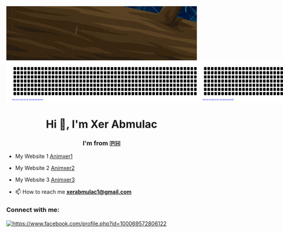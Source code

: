 <a>
  <img src="https://github.com/Xerabmulac/Txt0/blob/main/VideoBanner.gif" />
</a>
<div style="display:flex;">
 <img align="center" src="https://github.com/Xerabmulac/Txt0/blob/main/gitartwork.svg" />
 <img align="center" src="https://github.com/Xerabmulac/Txt1/blob/main/gitartwork.svg" />
 <img align="center" src="https://raw.githubusercontent.com/dunkerbunker/dunkerbunker/output/github-contribution-grid-snake.svg#gh-light-mode-only" />
</div>

<h1 align="center">Hi 👋, I'm Xer Abmulac</h1>
<h3 align="center">I'm from 🇵🇭</h3>

- My Website 1 [Animxer1](https://animxer.fun)

- My Website 2 [Animxer2](https://animxer.xyz)

- My Website 3 [Animxer3](https://animxer.site)

- 📫 How to reach me **xerabmulac1@gmail.com**

<h3 align="left">Connect with me:</h3>
<p align="left">
<a href="https://fb.com/https://www.facebook.com/profile.php?id=100069572806122" target="blank"><img align="center" src="https://raw.githubusercontent.com/rahuldkjain/github-profile-readme-generator/master/src/images/icons/Social/facebook.svg" alt="https://www.facebook.com/profile.php?id=100069572806122" height="30" width="40" /></a>
</p>
